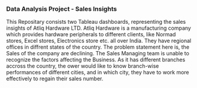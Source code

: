 ### Data Analysis Project - Sales Insights

This Repositary consists two Tableau dashboards, representing the sales insights of Atliq Hardware LTD.
Atliq Hardware is a manufacturing company which provides hardware peripherals to different clients, like Normad stores, Excel stores, Electronics store etc. all over India. 
They have regional offices in diffrent states of the country. 
The problem statement here is, the Sales of the company are declining. The Sales Managing team is unable to recognize the factors affecting the Business. As it has different branches accross the country, the ower would like to know branch-wise performances of different cities, and in which city, they have to work more effectively to regain their sales number. 


